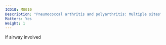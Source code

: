 ```yaml
---
ICD10: M0010
Description: "Pneumococcal arthritis and polyarthritis: Multiple sites"
Matters: Yes
Weight: 1
---
```

If airway involved

